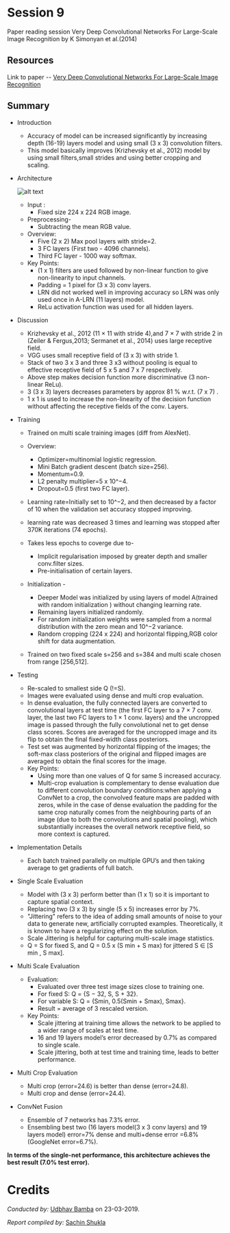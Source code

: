 
# Session 9
 Paper reading session Very Deep Convolutional Networks For Large-Scale Image Recognition by K Simonyan et al.(2014)

## Resources
 Link to paper -- [Very Deep Convolutional Networks For Large-Scale Image Recognition](https://arxiv.org/pdf/1409.1556.pdf)
 
## Summary
* Introduction
   * Accuracy of model can be increased significantly by increasing depth (16-19) layers model and using small (3 x 3) convolution filters.
   * This model basically improves (Krizhevsky et al., 2012) model by using small filters,small strides and using better cropping and scaling.

* Architecture

    ![alt text](https://neurohive.io/wp-content/uploads/2018/11/Capture-564x570.jpg)

    * Input :
       *  Fixed size 224 x 224 RGB image.
    * Preprocessing-
       * Subtracting the mean RGB value.
    * Overview:
       * Five (2 x 2) Max pool layers with stride=2.
       * 3 FC layers (First two - 4096 channels).
       * Third FC layer - 1000 way softmax.
    * Key Points:
       *  (1 x 1) filters are used followed by non-linear function to give non-linearity to input channels.
       * Padding = 1 pixel for (3 x 3) conv layers.
       *  LRN did not worked well in improving accuracy so LRN was only used once in A-LRN (11 layers) model.
       *  ReLu activation function was used for all hidden layers.


* Discussion

     * Krizhevsky et al., 2012 (11 × 11 with stride 4),and 7 × 7 with stride 2 in (Zeiler & Fergus,2013; Sermanet et al., 2014) uses large receptive field.
     *   VGG uses small receptive field of (3 x 3) with stride 1.
     * Stack of two 3 x 3 and three 3 x3  without pooling is equal to effective receptive field of 5 x 5 and 7 x 7 respectively.
     * Above step makes decision function more discriminative (3 non-linear ReLu).
     * 3 (3 x 3) layers decreases parameters by approx 81 % w.r.t. (7 x 7) .
     * 1 x 1 is used to increase the non-linearity of the decision function without affecting the receptive fields of the conv. Layers.


* Training
    * Trained on multi scale training images (diff from AlexNet).
    * Overview:
       * Optimizer=multinomial logistic regression.
       * Mini Batch gradient descent (batch size=256).
       * Momentum=0.9.
       * L2 penalty multiplier=5 x 10^−4.
       * Dropout=0.5 (first two FC layer).
    * Learning rate=Initially set to 10^−2, and then decreased by a factor of 10 when the validation set accuracy stopped improving.
    * learning rate was decreased 3 times and learning was stopped after 370K iterations (74 epochs).
    * Takes less epochs to coverge due to-
      * Implicit regularisation imposed by greater depth and smaller conv.filter sizes.
      * Pre-initialisation of certain layers.

    * Initialization -
       * Deeper Model was initialized by using layers of model A(trained with random initialization ) without changing learning rate.
       * Remaining layers initialized randomly.
       * For random initialization weights were sampled from a normal distribution with the zero mean and 10^−2 variance.
       * Random cropping (224 x 224) and horizontal flipping,RGB color shift  for data augmentation.
    * Trained on two fixed scale s=256 and s=384 and multi scale chosen from range [256,512].


* Testing
    *  Re-scaled to smallest side Q (!=S).
    * Images were evaluated using dense and multi crop evaluation.
    * In dense evaluation, the fully connected layers are converted to convolutional layers at test time (the first FC layer to a 7 × 7 conv. layer, the last two FC layers to 1 × 1 conv. layers) and the uncropped image is passed through the fully convolutional net to get dense class scores. Scores are averaged for the uncropped image and its flip to obtain the final fixed-width class posteriors.
    * Test set was augmented by horizontal flipping of the images; the soft-max class posteriors of the original and flipped images are averaged to obtain the final scores for the image.
    * Key Points:
       * Using more than one values of Q for same S increased accuracy.
       * Multi-crop evaluation is complementary to dense evaluation due to different convolution boundary conditions:when applying a ConvNet to a crop, the convolved feature maps are padded with zeros, while in the case of dense evaluation the padding for the same crop naturally comes from the neighbouring parts of an image (due to both the convolutions and spatial pooling), which substantially increases the overall network receptive field, so more context is captured.

* Implementation Details
    * Each batch trained parallelly on multiple GPU’s and then taking average to get gradients of full batch.

* Single  Scale Evaluation
    * Model with (3 x 3) perform better than (1 x 1)  so it is important to capture spatial context.
    * Replacing two (3 x 3) by single (5 x 5)  increases error by 7%.
    * "Jittering" refers to the idea of adding small amounts of noise to your data to generate new, artificially corrupted examples. Theoretically, it is known to have a regularizing effect on the solution.
    * Scale Jittering is helpful for capturing multi-scale image statistics.
    * Q = S for fixed S, and Q = 0.5 x (S min + S max) for jittered S ∈ [S min , S max].


 * Multi Scale Evaluation
    * Evaluation:
       * Evaluated over three test image sizes close to training one.
       * For fixed S: Q = {S − 32, S, S + 32}.
       * For variable S: Q = {Smin, 0.5(Smin + Smax), Smax}.
       * Result = average of 3 rescaled version.
    * Key Points:
       * Scale jittering at training time allows the network to be applied to a wider range of scales at test time.
       * 16 and 19 layers model’s error decreased by 0.7% as compared to single scale.
       * Scale jittering, both at test time and training time, leads to better performance.

* Multi Crop Evaluation
    * Multi crop (error=24.6) is better than dense (error=24.8).
    * Multi crop and dense (error=24.4).

* ConvNet Fusion
    * Ensemble of 7 networks has 7.3% error.
    * Ensembling best two (16 layers model(3 x 3 conv layers) and 19 layers model)  error=7% dense and multi+dense error =6.8% (GoogleNet error=6.7%).

**In terms of the single-net performance, this architecture achieves the best result (7.0% test error).**

# Credits
*Conducted by:* [Udbhav Bamba](https://github.com/ubamba98) on 23-03-2019.

*Report compiled by:* [Sachin Shukla](https://github.com/ss407102)

